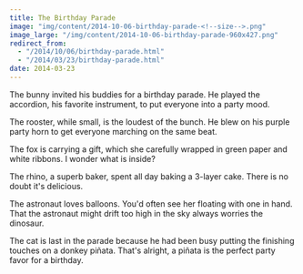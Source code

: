 ```yaml
---
title: The Birthday Parade
image: "img/content/2014-10-06-birthday-parade-<!--size-->.png"
image_large: "/img/content/2014-10-06-birthday-parade-960x427.png"
redirect_from:
  - "/2014/10/06/birthday-parade.html"
  - "/2014/03/23/birthday-parade.html"
date: 2014-03-23
---
```


The bunny invited his buddies for a birthday parade.
He played the accordion, his favorite instrument, to put everyone into a party mood.

The rooster, while small, is the loudest of the bunch.
He blew on his purple party horn to get everyone marching on the same beat.

The fox is carrying a gift, which she carefully wrapped in green paper and white ribbons.
I wonder what is inside?

The rhino, a superb baker, spent all day baking a 3-layer cake. 
There is no doubt it's delicious.

The astronaut loves balloons. You'd often see her floating with one in hand.
That the astronaut might drift too high in the sky always worries the dinosaur.

The cat is last in the parade because he had been busy putting the finishing touches on a donkey pi&ntilde;ata.
That's alright, a pi&ntilde;ata is the perfect party favor for a birthday.